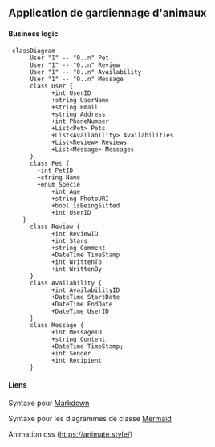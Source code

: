 ## Application de gardiennage d'animaux 


#### Business logic
```mermaid
 classDiagram
      User "1" -- "0..n" Pet
      User "1" -- "0..n" Review
      User "1" -- "0..n" Availability
      User "1" -- "0..n" Message
      class User {
            +int UserID
            +string UserName
            +string Email
            +string Address
            +int PhoneNumber
            +List<Pet> Pets
            +List<Availability> Availabilities
            +List<Review> Reviews
            +List<Message> Messages
      }
      class Pet {
		+int PetID
		+string Name
		+enum Specie
            +int Age
            +string PhotoURI
            +bool isBeingSitted
            +int UserID
	}
      class Review {
            +int ReviewID
            +int Stars
            +string Comment
            +DateTime TimeStamp
            +int WrittenTo
            +int WrittenBy
      }
      class Availability {
            +int AvailabilityID
            +DateTime StartDate
            +DateTime EndDate
            +DateTime UserID
      }
      class Message {
            +int MessageID
            +string Content;
            +DateTime TimeStamp;
            +int Sender
            +int Recipient
      }
```
#### Liens
Syntaxe pour [Markdown](https://www.markdownguide.org/basic-syntax/)

Syntaxe pour les diagrammes de classe [Mermaid](https://mermaid-js.github.io/mermaid/#/classDiagram)

Animation css (https://animate.style/)
